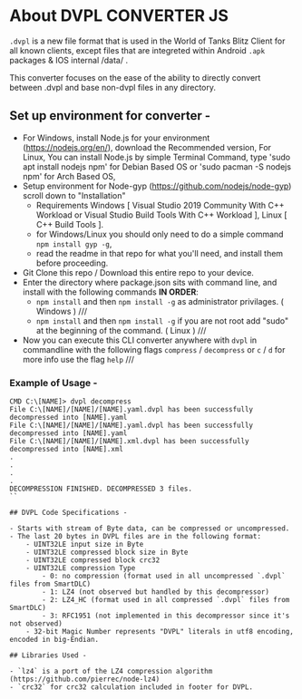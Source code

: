 # About DVPL CONVERTER JS

`.dvpl` is a new file format that is used in the World of Tanks Blitz Client for all known clients, except files that are integreted within Android `.apk` packages & IOS internal /data/ .

This converter focuses on the ease of the ability to directly convert between .dvpl and base non-dvpl files in any directory.


## Set up environment for converter -

- For Windows, install Node.js for your environment (https://nodejs.org/en/), download the Recommended version,
  For Linux, You can install Node.js by simple Terminal Command, type 'sudo apt install nodejs npm' for Debian Based OS or 'sudo pacman -S nodejs npm' for Arch Based OS,
- Setup environment for Node-gyp (https://github.com/nodejs/node-gyp) scroll down to "Installation"
    - Requirements Windows [ Visual Studio 2019 Community With C++ Workload or Visual Studio Build Tools With C++ Workload ], Linux [ C++ Build Tools ].
    - for Windows/Linux you should only need to do a simple command `npm install gyp -g`,
    - read the readme in that repo for what you'll need, and install them before proceeding.
- Git Clone this repo / Download this entire repo to your device.
- Enter the directory where package.json sits with command line, and install with the following commands **IN ORDER**:
    - `npm install` and then `npm install -g` as administrator privilages. ( Windows ) ///
    - `npm install` and then `npm install -g` if you are not root add "sudo" at the beginning of the command. ( Linux ) ///
- Now you can execute this CLI converter anywhere with `dvpl` in commandline with the following flags `compress` / `decompress` or `c` / `d` for more info use the flag `help` ///

### Example of Usage -
```
CMD C:\[NAME]> dvpl decompress
File C:\[NAME]/[NAME]/[NAME].yaml.dvpl has been successfully decompressed into [NAME].yaml
File C:\[NAME]/[NAME]/[NAME].yaml.dvpl has been successfully decompressed into [NAME].yaml
File C:\[NAME]/[NAME]/[NAME].xml.dvpl has been successfully decompressed into [NAME].xml
.
.
.
.
DECOMPRESSION FINISHED. DECOMPRESSED 3 files.
``

## DVPL Code Specifications -

- Starts with stream of Byte data, can be compressed or uncompressed.
- The last 20 bytes in DVPL files are in the following format:
    - UINT32LE input size in Byte
    - UINT32LE compressed block size in Byte
    - UINT32LE compressed block crc32
    - UINT32LE compression Type
        - 0: no compression (format used in all uncompressed `.dvpl` files from SmartDLC)
        - 1: LZ4 (not observed but handled by this decompressor)
        - 2: LZ4_HC (format used in all compressed `.dvpl` files from SmartDLC)
        - 3: RFC1951 (not implemented in this decompressor since it's not observed)    
    - 32-bit Magic Number represents "DVPL" literals in utf8 encoding, encoded in big-Endian.        

## Libraries Used -

- `lz4` is a port of the LZ4 compression algorithm (https://github.com/pierrec/node-lz4)
- `crc32` for crc32 calculation included in footer for DVPL.
